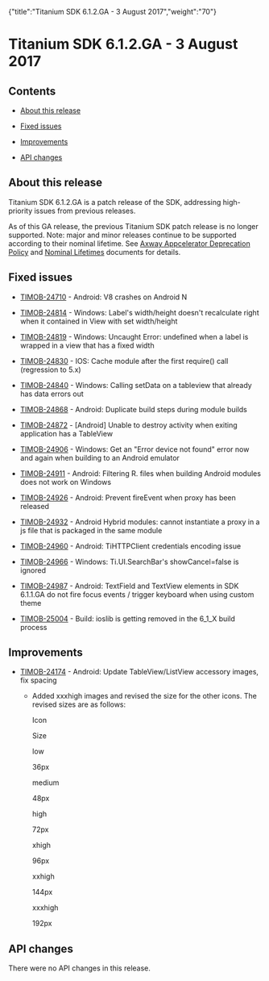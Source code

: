 {"title":"Titanium SDK 6.1.2.GA -  3 August 2017","weight":"70"}

# Titanium SDK 6.1.2.GA - 3 August 2017

## Contents

* [About this release](#Aboutthisrelease)

* [Fixed issues](#Fixedissues)

* [Improvements](#Improvements)

* [API changes](#APIchanges)


## About this release

Titanium SDK 6.1.2.GA is a patch release of the SDK, addressing high-priority issues from previous releases.

As of this GA release, the previous Titanium SDK patch release is no longer supported. Note: major and minor releases continue to be supported according to their nominal lifetime. See [Axway Appcelerator Deprecation Policy](/docs/appc/AMPLIFY_Appcelerator_Services_Overview/Axway_Appcelerator_Deprecation_Policy/) and [Nominal Lifetimes](/docs/appc/AMPLIFY_Appcelerator_Services_Overview/Axway_Appcelerator_Product_Lifecycle/#NominalLifetimes) documents for details.

## Fixed issues

* [TIMOB-24710](https://jira.appcelerator.org/browse/TIMOB-24710) - Android: V8 crashes on Android N

* [TIMOB-24814](https://jira.appcelerator.org/browse/TIMOB-24814) - Windows: Label's width/height doesn't recalculate right when it contained in View with set width/height

* [TIMOB-24819](https://jira.appcelerator.org/browse/TIMOB-24819) - Windows: Uncaught Error: undefined when a label is wrapped in a view that has a fixed width

* [TIMOB-24830](https://jira.appcelerator.org/browse/TIMOB-24830) - IOS: Cache module after the first require() call (regression to 5.x)

* [TIMOB-24840](https://jira.appcelerator.org/browse/TIMOB-24840) - Windows: Calling setData on a tableview that already has data errors out

* [TIMOB-24868](https://jira.appcelerator.org/browse/TIMOB-24868) - Android: Duplicate build steps during module builds

* [TIMOB-24872](https://jira.appcelerator.org/browse/TIMOB-24872) - \[Android\] Unable to destroy activity when exiting application has a TableView

* [TIMOB-24906](https://jira.appcelerator.org/browse/TIMOB-24906) - Windows: Get an "Error device not found" error now and again when building to an Android emulator

* [TIMOB-24911](https://jira.appcelerator.org/browse/TIMOB-24911) \- Android: Filtering R. files when building Android modules does not work on Windows

* [TIMOB-24926](https://jira.appcelerator.org/browse/TIMOB-24926) - Android: Prevent fireEvent when proxy has been released

* [TIMOB-24932](https://jira.appcelerator.org/browse/TIMOB-24932) - Android Hybrid modules: cannot instantiate a proxy in a js file that is packaged in the same module

* [TIMOB-24960](https://jira.appcelerator.org/browse/TIMOB-24960) - Android: TiHTTPClient credentials encoding issue

* [TIMOB-24966](https://jira.appcelerator.org/browse/TIMOB-24966) \- Windows: Ti.UI.SearchBar's showCancel=false is ignored

* [TIMOB-24987](https://jira.appcelerator.org/browse/TIMOB-24987) - Android: TextField and TextView elements in SDK 6.1.1.GA do not fire focus events / trigger keyboard when using custom theme

* [TIMOB-25004](https://jira.appcelerator.org/browse/TIMOB-25004) - Build: ioslib is getting removed in the 6\_1\_X build process


## Improvements

* [TIMOB-24174](https://jira.appcelerator.org/browse/TIMOB-24174) - Android: Update TableView/ListView accessory images, fix spacing

  * Added xxxhigh images and revised the size for the other icons. The revised sizes are as follows:

    Icon

    Size

    low

    36px

    medium

    48px

    high

    72px

    xhigh

    96px

    xxhigh

    144px

    xxxhigh

    192px


## API changes

There were no API changes in this release.
